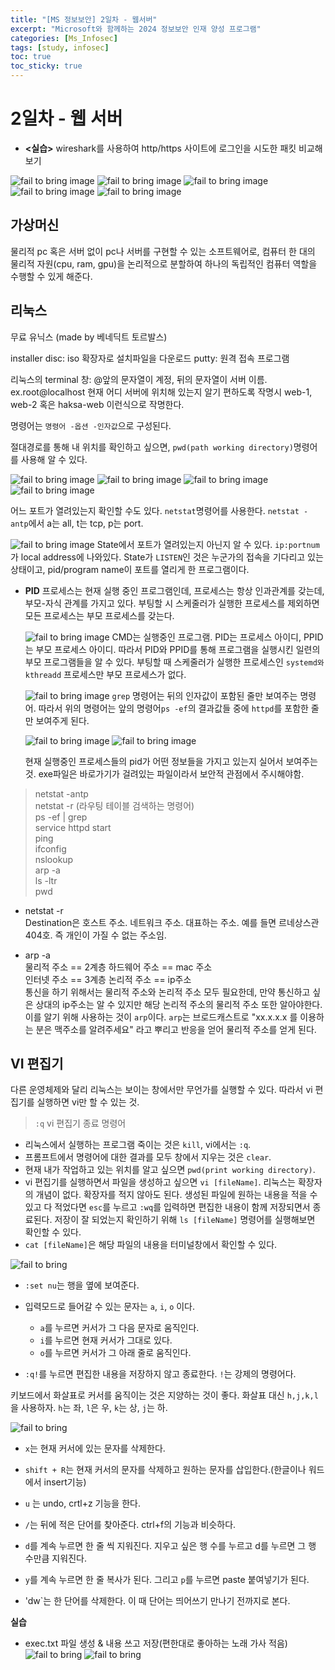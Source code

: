 ```yaml
---
title: "[MS 정보보안] 2일차 - 웹서버"
excerpt: "Microsoft와 함께하는 2024 정보보안 인재 양성 프로그램"
categories: [Ms_Infosec]
tags: [study, infosec]
toc: true
toc_sticky: true
---
```


# 2일차 - 웹 서버

+ **<실습>** wireshark를 사용하여 http/https 사이트에 로그인을 시도한 패킷 비교해보기

![fail to bring image](/assets/Image/ms_infosec/day2_1.png)
![fail to bring image](/assets/Image/ms_infosec/day2_2.png)
![fail to bring image](/assets/Image/ms_infosec/day2_3.png)
![fail to bring image](/assets/Image/ms_infosec/day2_4.png)
![fail to bring image](/assets/Image/ms_infosec/day2_5.png)

## 가상머신

물리적 pc 혹은 서버 없이 pc나 서버를 구현할 수 있는 소프트웨어로, 컴퓨터 한 대의 물리적 자원(cpu, ram, gpu)을 논리적으로 분할하여 하나의 독립적인 컴퓨터 역할을 수행할 수 있게 해준다.  

## 리눅스

무료 유닉스 (made by 베네딕트 토르발스)  

installer disc: iso 확장자로 설치파일을 다운로드 
putty: 원격 접속 프로그램

리눅스의 terminal 창: @앞의 문자열이 계정, 뒤의 문자열이 서버 이름. ex.root@localhost
현재 어디 서버에 위치해 있는지 알기 편하도록 작명시 web-1, web-2 혹은 haksa-web 이런식으로 작명한다.  

명령어는 `명령어 -옵션 -인자값`으로 구성된다.  

절대경로를 통해 내 위치를 확인하고 싶으면, `pwd(path working directory)`명령어를 사용해 알 수 있다. 

![fail to bring image](/assets/Image/ms_infosec/day2_6.png)
![fail to bring image](/assets/Image/ms_infosec/day2_7.png)
![fail to bring image](/assets/Image/ms_infosec/day2_8.png)
![fail to bring image](/assets/Image/ms_infosec/day2_9.png)

어느 포트가 열려있는지 확인할 수도 있다. `netstat`명령어를 사용한다.
`netstat -antp`에서 a는 all, t는 tcp, p는 port.  

![fail to bring image](/assets/Image/ms_infosec/day2_10.png)
State에서 포트가 열려있는지 아닌지 알 수 있다. `ip:portnum`가 local address에 나와있다. State가 `LISTEN`인 것은 누군가의 접속을 기다리고 있는 상태이고, pid/program name이 포트를 열리게 한 프로그램이다.   

+ **PID** 
    프로세스는 현재 실행 중인 프로그램인데, 프로세스는 항상 인과관계를 갖는데, 부모-자식 관계를 가지고 있다. 부팅할 시 스케줄러가 실행한 프로세스를 제외하면 모든 프로세스는 부모 프로세스를 갖는다.  

    ![fail to bring image](/assets/Image/ms_infosec/day2_11.png)
    CMD는 실행중인 프로그램. PID는 프로세스 아이디, PPID는 부모 프로세스 아이디. 따라서 PID와 PPID를 통해 프로그램을 실행시킨 일련의 부모 프로그램들을 알 수 있다. 
    부팅할 때 스케줄러가 실행한 프로세스인 `systemd와 kthreadd` 프로세스만 부모 프로세스가 없다. 
 
    ![fail to bring image](/assets/Image/ms_infosec/day2_12.png) 
    `grep` 명령어는 뒤의 인자값이 포함된 줄만 보여주는 명령어. 따라서 위의 명령어는 앞의 명령어`ps -ef`의 결과값들 중에 `httpd`를 포함한 줄만 보여주게 된다.  

    ![fail to bring image](/assets/Image/ms_infosec/day2_13.png) 
    ![fail to bring image](/assets/Image/ms_infosec/day2_14.png) 

    현재 실행중인 프로세스들의 pid가 어떤 정보들을 가지고 있는지 실어서 보여주는 것. 
    exe파일은 바로가기가 걸려있는 파일이라서 보안적 관점에서 주시해야함. 

> netstat -antp  
> netstat -r (라우팅 테이블 검색하는 명령어)   
> ps -ef | grep  
> service httpd start   
> ping  
> ifconfig  
> nslookup  
> arp -a  
> ls -ltr  
> pwd  

+ netstat -r   
    Destination은 호스트 주소. 네트워크 주소. 대표하는 주소. 예를 들면 르네상스관 404호. 즉 개인이 가질 수 없는 주소임. 
 
+ arp -a  
    물리적 주소 == 2계층 하드웨어 주소 == mac 주소  
    인터넷 주소 == 3계층 논리적 주소 == ip주소  
    통신을 하기 위해서는 물리적 주소와 논리적 주소 모두 필요한데, 만약 통신하고 싶은 상대의 ip주소는 알 수 있지만 해당 논리적 주소의 물리적 주소 또한 알아야한다. 이를 알기 위해 사용하는 것이 `arp`이다. `arp`는 브로드캐스트로 "xx.x.x.x 를 이용하는 분은 맥주소를 알려주세요" 라고 뿌리고 반응을 얻어 물리적 주소를 얻게 된다.

## VI 편집기

다른 운영체제와 달리 리눅스는 보이는 창에서만 무언가를 실행할 수 있다. 따라서 vi 편집기를 실행하면 vi만 할 수 있는 것.  

> `:q` vi 편집기 종료 명령어

+ 리눅스에서 실행하는 프로그램 죽이는 것은 `kill`, vi에서는 `:q`.  
+ 프롬프트에서 명령어에 대한 결과를 모두 창에서 지우는 것은 `clear`.    
+ 현재 내가 작업하고 있는 위치를 알고 싶으면 `pwd(print working directory)`.  
+ vi 편집기를 실행하면서 파일을 생성하고 싶으면 `vi [fileName]`. 리눅스는 확장자의 개념이 없다. 확장자를 적지 않아도 된다. 생성된 파일에 원하는 내용을 적을 수 있고 다 적었다면 `esc`를 누르고 `:wq`를 입력하면 편집한 내용이 함께 저장되면서 종료된다. 저장이 잘 되었는지 확인하기 위해 `ls [fileName]` 명령어를 실행해보면 확인할 수 있다. 
+ `cat [fileName]`은 해당 파일의 내용을 터미널창에서 확인할 수 있다. 

![fail to bring](/assets/Image/ms_infosec/day3_1.png)

+ `:set nu`는 행을 옆에 보여준다. 

+ 입력모드로 들어갈 수 있는 문자는 `a`, `i`, `o` 이다.  
    - `a`를 누르면 커서가 그 다음 문자로 움직인다.  
    - `i`를 누르면 현재 커서가 그대로 있다.  
    - `o`를 누르면 커서가 그 아래 줄로 움직인다. 

+ `:q!`를 누르면 편집한 내용을 저장하지 않고 종료한다. `!`는 강제의 명령어다. 

키보드에서 화살표로 커서를 움직이는 것은 지양하는 것이 좋다. 화살표 대신 `h,j,k,l`을 사용하자. `h`는 좌, `l`은 우, `k`는 상, `j`는 하.  

![fail to bring](/assets/Image/ms_infosec/day3_2.png) 

+ `x`는 현재 커서에 있는 문자를 삭제한다.
+ `shift + R`는 현재 커서의 문자를 삭제하고 원하는 문자를 삽입한다.(한글이나 워드에서 insert기능) 
+ `u` 는 undo, crtl+z 기능을 한다. 

+ `/`는 뒤에 적은 단어를 찾아준다. ctrl+f의 기능과 비슷하다. 

+ `d`를 계속 누르면 한 줄 씩 지워진다. 지우고 싶은 행 수를 누르고 d를 누르면 그 행 수만큼 지워진다. 

+ `y`를 계속 누르면 한 줄 복사가 된다. 그리고 `p`를 누르면 paste 붙여넣기가 된다.  
+ 'dw`는 한 단어를 삭제한다. 이 때 단어는 띄어쓰기 만나기 전까지로 본다. 

**실습**
- exec.txt 파일 생성 & 내용 쓰고 저장(편한대로 좋아하는 노래 가사 적음)
    ![fail to bring](/assets/Image/ms_infosec/day3_3.png)
    ![fail to bring](/assets/Image/ms_infosec/day3_4.png)


